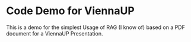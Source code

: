 # Code Demo for ViennaUP

This is a demo for the simplest Usage of RAG (I know of) based on a PDF document for a ViennaUP Presentation.
